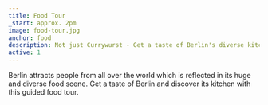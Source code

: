 ```yaml
---
title: Food Tour
_start: approx. 2pm
image: food-tour.jpg
anchor: food
description: Not just Currywurst - Get a taste of Berlin's diverse kitchen
active: 1
---
```


Berlin attracts people from all over the world which is reflected in its huge and diverse food scene. Get a taste of Berlin and discover its kitchen with this guided food tour.
